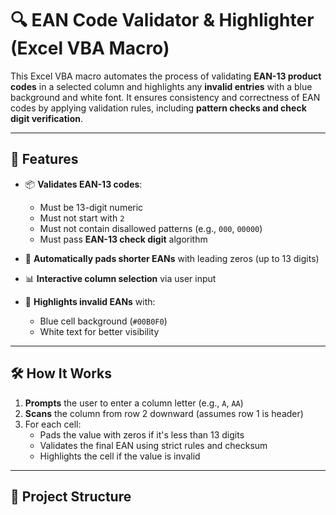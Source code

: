 # 🔍 EAN Code Validator & Highlighter (Excel VBA Macro)

This Excel VBA macro automates the process of validating **EAN-13 product codes** in a selected column and highlights any **invalid entries** with a blue background and white font. It ensures consistency and correctness of EAN codes by applying validation rules, including **pattern checks and check digit verification**.

---

## 📌 Features

- 📦 **Validates EAN-13 codes**:
  - Must be 13-digit numeric
  - Must not start with `2`
  - Must not contain disallowed patterns (e.g., `000`, `00000`)
  - Must pass **EAN-13 check digit** algorithm

- 🔄 **Automatically pads shorter EANs** with leading zeros (up to 13 digits)

- 📊 **Interactive column selection** via user input

- 🎨 **Highlights invalid EANs** with:
  - Blue cell background (`#00B0F0`)
  - White text for better visibility

---

## 🛠️ How It Works

1. **Prompts** the user to enter a column letter (e.g., `A`, `AA`)
2. **Scans** the column from row 2 downward (assumes row 1 is header)
3. For each cell:
   - Pads the value with zeros if it's less than 13 digits
   - Validates the final EAN using strict rules and checksum
   - Highlights the cell if the value is invalid

---

## 📁 Project Structure

